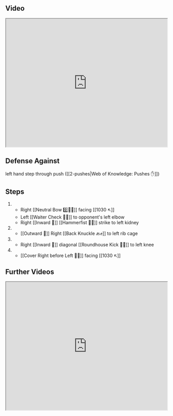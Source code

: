 ## Video

<iframe src="https://www.youtube.com/embed/3mcbjGkhCto" width="100%" height="400"></iframe>

## Defense Against

left hand step through push ([[2-pushes|Web of Knowledge: Pushes ✋]])

## Steps

1. - Right [[Neutral Bow 0️⃣🧍‍♂️]] facing [[1030 ↖️]]
   - Left [[Waiter Check 🧑‍🍳]] to opponent's left elbow
   - Right [[Inward 🔽]] [[Hammerfist 🔨✊]] strike to left kidney
2. - [[Outward 🔼]] Right [[Back Knuckle 🔙✊]] to
     left rib cage
3. - Right [[Inward 🔽]] diagonal [[Roundhouse Kick 🔄🦵]] to left knee
4. - [[Cover Right before Left 🦶🔄]] facing [[1030 ↖️]]


## Further Videos

<iframe src="https://www.youtube.com/embed/IXZ6kr4VHQw?start=322&end=338" width="100%" height="400"></iframe>
